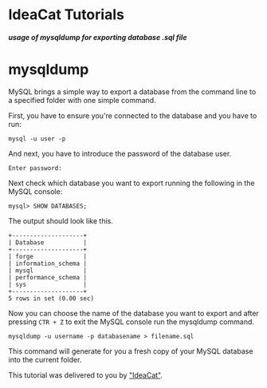 # IdeaCat Tutorials 

##### usage of mysqldump for exporting database .sql file
# mysqldump

MySQL brings a simple way to export a database from the command line to a specified folder with one simple command.

First, you have to ensure you're connected to the database and you have to run:
```
mysql -u user -p
```
And next, you have to introduce the password of the database user.
```
Enter password:
```

Next check which database you want to export running the following in the MySQL console:
```
mysql> SHOW DATABASES;
```

The output should look like this.

```
+--------------------+
| Database           |
+--------------------+
| forge              |
| information_schema |
| mysql              |
| performance_schema |
| sys                |
+--------------------+
5 rows in set (0.00 sec)

```
Now you can choose the name of the database you want to export and after pressing
``` CTR + Z ``` 
to exit the MySQL console run the mysqldump command.


```
mysqldump -u username -p databasename > filename.sql
```

This command will generate for you a fresh copy of your MySQL database into the current folder.



This tutorial was delivered to you by ["IdeaCat"](https://ideacat.ro/).



